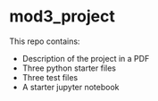 # mod3_project

This repo contains:

* Description of the project in a PDF
* Three python starter files
* Three test files
* A starter jupyter notebook

